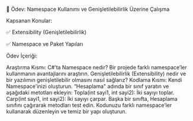 📌 Ödev: Namespace Kullanımı ve Genişletilebilirlik Üzerine Çalışma

Kapsanan Konular:

✅ Extensibility (Genişletilebilirlik)

✅ Namespace ve Paket Yapıları

Ödev İçeriği:

Araştırma Kısmı:
C#’ta Namespace nedir? Bir projede farklı namespace’ler kullanmanın avantajlarını araştırın.
Genişletilebilirlik (Extensibility) nedir ve bir yazılımın genişletilebilir olmasını nasıl sağlarız?
Kodlama Kısmı:
Kendi Namespace'inizi oluşturun.
“Hesaplama" adında bir sınıf yaratın ve aşağıdaki metotları ekleyin:
Topla(int sayi1, int sayi2): İki sayıyı toplar.
Carp(int sayi1, int sayi2): İki sayıyı çarpar.
Başka bir sınıfta, Hesaplama sınıfını çağırarak metodları test edin.
Kodunuzu farklı namespace’ler kullanarak düzenleyin ve temiz bir yapı oluşturun.
